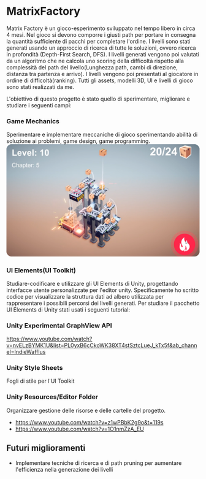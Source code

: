 # MatrixFactory
Matrix Factory è un gioco-esperimento sviluppato nel tempo libero in circa 4 mesi. Nel gioco si devono comporre i giusti path per portare in consegna la quantità sufficiente di pacchi per completare l'ordine. I livelli sono stati generati usando un approccio di ricerca di tutte le soluzioni, ovvero ricerca in profondità (Depth-First Search, DFS). I livelli generati vengono poi valutati da un algoritmo che ne calcola uno scoring della difficoltà rispetto alla complessità del path del livello(Lunghezza path, cambi di direzione, distanza tra partenza e arrivo). I livelli vengono poi presentati al giocatore in ordine di difficoltà(ranking). Tutti gli assets, modelli 3D, UI e livelli di gioco sono stati realizzati da me.

L'obiettivo di questo progetto è stato quello di sperimentare, migliorare e studiare i seguenti campi:

### Game Mechanics
Sperimentare e implementare meccaniche di gioco sperimentando abilità di soluzione ai problemi, game design, game programming.
![cover](https://raw.githubusercontent.com/RayCatcherS/MatrixFactory/refs/heads/main/readmecover.png)
### UI Elements(UI Toolkit)
Studiare-codificare e utilizzare gli UI Elements di Unity, progettando interfacce utente personalizzate per l'editor unity. Specificamente ho scritto codice per visualizzare la struttura dati ad albero utilizzata per rappresentare i possibili percorsi dei livelli generati.
Per studiare il pacchetto UI Elements di Unity stati usati i seguenti tutorial:

### Unity Experimental GraphView API
https://www.youtube.com/watch?v=nvELzBYMK1U&list=PL0yxB6cCkoWK38XT4stSztcLueJ_kTx5f&ab_channel=IndieWafflus

### Unity Style Sheets
Fogli di stile per l'UI Toolkit

### Unity Resources/Editor Folder
Organizzare gestione delle risorse e delle cartelle del progetto.
- https://www.youtube.com/watch?v=z1wPBbK2g9o&t=119s
- https://www.youtube.com/watch?v=1O1nmZzA_EU

## Futuri miglioramenti
- Implementare tecniche di ricerca e di path pruning per aumentare l'efficienza nella generazione dei livelli
